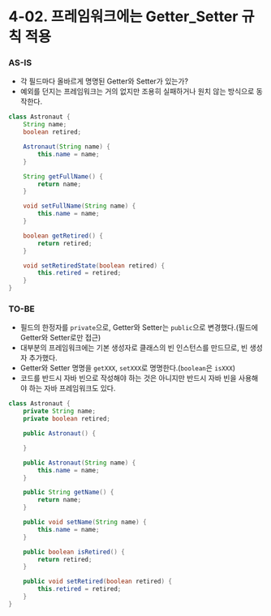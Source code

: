 # 4-02. 프레임워크에는 Getter_Setter 규칙 적용

### AS-IS

- 각 필드마다 올바르게 명명된 Getter와 Setter가 있는가?
- 예외를 던지는 프레임워크는 거의 없지만 조용히 실패하거나 원치 않는 방식으로 동작한다.

```java
class Astronaut {
    String name;
    boolean retired;

    Astronaut(String name) {
        this.name = name;
    }

    String getFullName() {
        return name;
    }

    void setFullName(String name) {
        this.name = name;
    }

    boolean getRetired() {
        return retired;
    }

    void setRetiredState(boolean retired) {
        this.retired = retired;
    }
}
```

### TO-BE

- 필드의 한정자를 `private`으로, Getter와 Setter는 `public`으로 변경했다.(필드에 Getter와 Setter로만 접근)
- 대부분의 프레임워크에는 기본 생성자로 클래스의 빈 인스턴스를 만드므로, 빈 생성자 추가했다.
- Getter와 Setter 명명을 `getXXX`, `setXXX`로 명명한다.(`boolean`은 `isXXX`)
- 코드를 반드시 자바 빈으로 작성해야 하는 것은 아니지만 반드시 자바 빈을 사용해야 하는 자바 프레임워크도 있다.

```java
class Astronaut {
    private String name;
    private boolean retired;

    public Astronaut() {

    }

    public Astronaut(String name) {
        this.name = name;
    }

    public String getName() {
        return name;
    }

    public void setName(String name) {
        this.name = name;
    }

    public boolean isRetired() {
        return retired;
    }

    public void setRetired(boolean retired) {
        this.retired = retired;
    }
}
```
